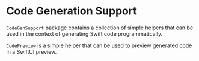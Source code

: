 # Code Generation Support

`CodeGenSupport` package contains a collection of simple helpers that can be used in the context of generating Swift code programmatically.

`CodePreview` is a simple helper that can be used to preview generated code in a SwiftUI preview.

